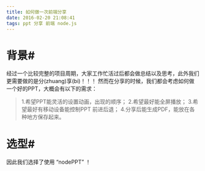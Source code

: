 ```yaml
---
title: 如何做一次前端分享
date: 2016-02-20 21:08:41
tags: ppt 分享 前端 node.js
---
```


# 背景#

经过一个比较完整的项目周期，大家工作忙活过后都会做总结以及思考，此外我们更需要做的是分(zhuang)享(bi)！！！
然而在分享的时候，我们都会考虑如何做一个好的PPT，大概会有以下的需求：
> 1.希望PPT能灵活的设置动画，出现的顺序；
> 2.希望最好能全屏播放；
> 3.希望最好有移动设备能控制PPT 前进后退；
> 4.分享后能生成PDF，能放在各种地方保存起来。

# 选型#

因此我们选择了使用 “nodePPT” ！

